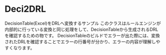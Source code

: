 # Deci2DRL
 DecisionTable(Excel)をDRLへ変換するサンプル
 このクラスはルールエンジンが内部的に行っている変換と同じ処理をして、DecisionTableから生成されるDRLを確認するための物です。
 DecisionTableのビルドでエラーが出た際には、変換されたDRLを確認することでエラーの行番号が分かり、エラーの内容が理解しやすくなります。
